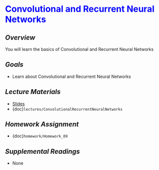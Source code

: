 # <span style="color: blue;"><b>Convolutional and Recurrent Neural Networks</b></span>

## *Overview*
You will learn the basics of Convolutional and Recurrent Neural Networks

## *Goals*
* Learn about Convolutional and Recurrent Neural Networks

## *Lecture Materials*
* [Slides]()
* {doc}`lectures/ConvolutionalRecurrentNeuralNetworks`

## *Homework Assignment*
* {doc}`homework/Homework_09`

## *Supplemental Readings*
* None